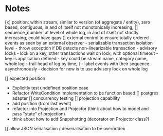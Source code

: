 Notes
=====

[x] position: within stream, similar to version (of aggregate / entity),
  zero based, contiguous, in and of itself not monotonically increasing,
[] sequence_number: at level of whole log, in and of itself not strictly 
  increasing, could have gaps
[] external control to ensure totally ordered events as seen by an external
  observer
    - serializable transaction isolation level - throw exception if DB detects
      non-linearizable transaction
    - advisory locks - lock on a key, other transactions wait on lock, with
      optional timeout
       - key is application defined
       - key could be stream name, category name, whole log
    - trail head of log by time, t
    - label events with their sequence asynchronously
    - decision for now is to use advisory lock on whole log

[] expected position
  - Explicitly test undefined position case
  - Refactor WriteCondition implementation to be function based
[] postgres adapter
[] concurrency testing
[] projection capability
  - add position (from last event)
  - refactor into Projection and Projector (think about how to model and pass 
    "state" of projection)
  - think about how to add Snapshotting (decorator on Projector class?)

[] allow JSON serialisation / deserialisation to be overridden